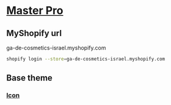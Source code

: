 # [Master Pro](https://ga-de-cosmetics-israel.myshopify.com/)

## MyShopify url
ga-de-cosmetics-israel.myshopify.com
```bash
shopify login --store=ga-de-cosmetics-israel.myshopify.com
```

## Base theme
### [Icon](https://themes.shopify.com/themes/icon/styles/dolce)
<br>
